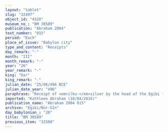 ```yaml
---
layout: "tablet"
slug: "32497"
object_id: "4320"
museum_no_: "BM 30589"
publication: "Abraham 2004"
text_number: "015"
period: "Each"
place_of_issue: "Babylon city"
type_and_content: "Receipts"
day_remark: "-"
month: "III"
month_remark: "-"
year: "26"
year_remark: "-"
king: "Dar"
king_remark: "-"
julian_date: "25/06/496 BCE"
julian_date_year: "496"
paraphrase: "Receipt of <em>ilku-</em>silver by the head of the Egibi family. Payment on account of a bow-fief.<br /> <strong>A</strong> receives payment (<em>mahāru</em>) for the <em>ilku</em>-tax from Nisan (I) of the 25<sup>th</sup> year till the end of Addar (XII) of the 25<sup>th</sup> year of Darius, that is due on account of the bow-land (<em>qa&scaron;tu</em>) of <strong>C</strong> and <sup>l&uacute;</sup><em>ṭi-pa-ni-&scaron;&uacute;</em>*. <strong>A</strong> receives it from <strong>B</strong>, <strong>C</strong>&rsquo;s brother. The amount paid is 2/3 minas of medium quality silver, of which 1/8 is alloy. This silver has been given** to <strong>D</strong>, clerk (<em>sepīru</em>) of the courtiers (<em>&scaron;a rē&scaron;i</em>) who are appointed over the administration of the rations of the New Palace. The register (<em>giṭṭu</em>) is with him. The parties to the contract have taken one copy of the document each. Names of 3 witnesses and the scribe.<br /> <br /> *&quot;on account of C&#39;s bow-land and its additions&quot; / &quot;on account of the bow-land of C&quot; and his additional men (cf. BM30261).<br /> ** l. 10: A verb like SUM-<em>nu</em> (<em>nadnu</em> &ldquo;has been given&rdquo;) may be expected at the end of the line, but is, unfortunately, broken off.<br /> <br /> <strong>A</strong>=&Scaron;i&scaron;ki/Iddinaya//Egibi (=Marduk-nāṣir-apli/Itti-Marduk-balāṭu//Egibi);&nbsp;<strong>B</strong>=Iqūpu/Nādinu//Lūṣi-ana-nūr-Marduk;&nbsp;<strong>C</strong>=Bēl-erība/Nādinu//Lūṣi-ana-nūr-Marduk;&nbsp;<strong>D</strong>= Bēl-erība, (<em>sepirru &scaron;a rē&scaron;i</em>)"
imported: "Kathleen Abraham (18/04/2016)"
publication_name: "Abraham 2004 015"
archive: "Egibi/Nūr-Sîn"
day_babylonian_: "20"
title: "BM 30589"
previous_item: "32500"
---
```

